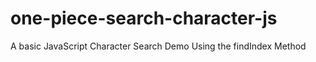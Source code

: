 # one-piece-search-character-js
A basic JavaScript Character Search Demo Using the findIndex Method
